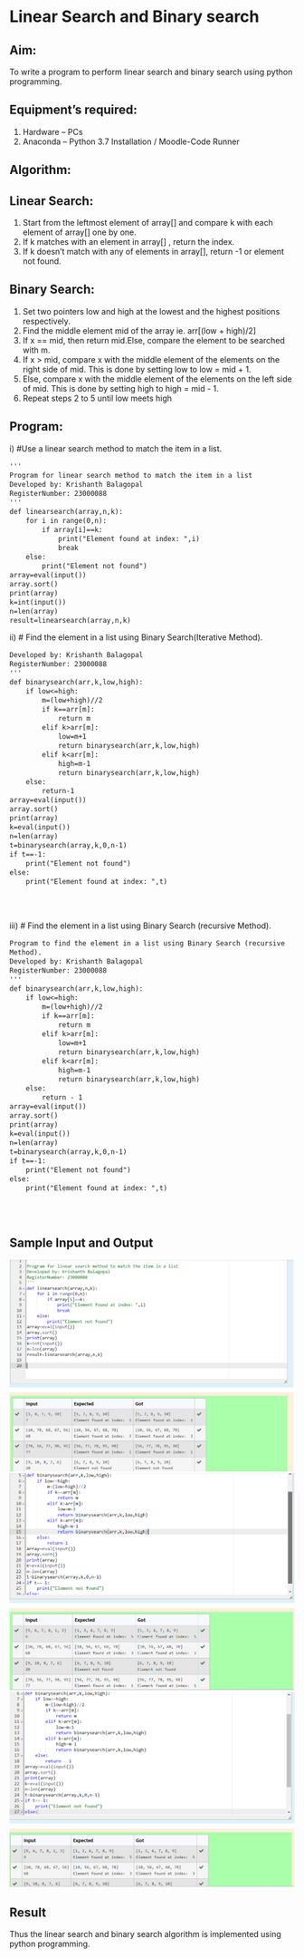 # Linear Search and Binary search
## Aim:
To write a program to perform linear search and binary search using python programming.
## Equipment’s required:
1.	Hardware – PCs
2.	Anaconda – Python 3.7 Installation / Moodle-Code Runner
## Algorithm:
## Linear Search:
1.	Start from the leftmost element of array[] and compare k with each element of array[] one by one.
2.	If k matches with an element in array[] , return the index.
3.	If k doesn’t match with any of elements in array[], return -1 or element not found.
## Binary Search:
1.	Set two pointers low and high at the lowest and the highest positions respectively.
2.	Find the middle element mid of the array ie. arr[(low + high)/2]
3.	If x == mid, then return mid.Else, compare the element to be searched with m.
4.	If x > mid, compare x with the middle element of the elements on the right side of mid. This is done by setting low to low = mid + 1.
5.	Else, compare x with the middle element of the elements on the left side of mid. This is done by setting high to high = mid - 1.
6.	Repeat steps 2 to 5 until low meets high
## Program:
i)	#Use a linear search method to match the item in a list.
```
''' 
Program for linear search method to match the item in a list
Developed by: Krishanth Balagopal
RegisterNumber: 23000088
'''
def linearsearch(array,n,k):
    for i in range(0,n):
        if array[i]==k:
            print("Element found at index: ",i)
            break
    else:
        print("Element not found")
array=eval(input())
array.sort()
print(array)
k=int(input())
n=len(array)
result=linearsearch(array,n,k)
```
ii)	# Find the element in a list using Binary Search(Iterative Method).
```
Developed by: Krishanth Balagopal
RegisterNumber: 23000088
'''
def binarysearch(arr,k,low,high):
    if low<=high:
        m=(low+high)//2
        if k==arr[m]:
            return m
        elif k>arr[m]:
            low=m+1
            return binarysearch(arr,k,low,high)
        elif k<arr[m]:
            high=m-1
            return binarysearch(arr,k,low,high)
    else:
        return-1
array=eval(input())
array.sort()
print(array)
k=eval(input())
n=len(array)
t=binarysearch(array,k,0,n-1)
if t==-1:
    print("Element not found")
else:
    print("Element found at index: ",t)




```
iii)	# Find the element in a list using Binary Search (recursive Method).
```
Program to find the element in a list using Binary Search (recursive Method).
Developed by: Krishanth Balagopal
RegisterNumber: 23000088
'''
def binarysearch(arr,k,low,high):
    if low<=high:
        m=(low+high)//2
        if k==arr[m]:
            return m
        elif k>arr[m]:
            low=m+1
            return binarysearch(arr,k,low,high)
        elif k<arr[m]:
            high=m-1
            return binarysearch(arr,k,low,high)
    else:
        return - 1
array=eval(input())
array.sort()
print(array)
k=eval(input())
n=len(array)
t=binarysearch(array,k,0,n-1)
if t==-1:
    print("Element not found")
else:
    print("Element found at index: ",t)




```
## Sample Input and Output
![image](https://raw.githubusercontent.com/Krishanthb/Search-Algorithm/main/3b1.png)
![image](https://raw.githubusercontent.com/Krishanthb/Search-Algorithm/main/3b2.png)
![image](https://raw.githubusercontent.com/Krishanthb/Search-Algorithm/main/3b3.png)


## Result
Thus the linear search and binary search algorithm is implemented using python programming.
